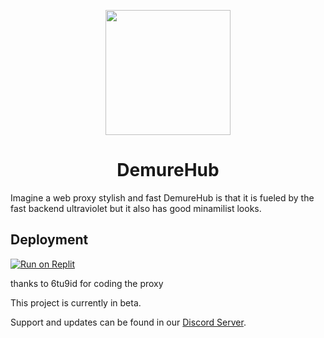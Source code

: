 <p align="center"><img src="(https://cdn.discordapp.com/attachments/1169385582267486289/1169468255111495760/loglo.png?ex=6555832f&is=65430e2f&hm=45ca5b2e24afd3feaa6c6573602a7f27645204268f48a825407ace844d083be7&)" height="200"></p>

<h1 align="center">DemureHub</h1>

Imagine a web proxy stylish and fast DemureHub is that it is fueled by the fast backend ultraviolet but it also has good minamilist looks.

## Deployment

[![Run on Replit](https://binbashbanana.github.io/deploy-buttons/buttons/remade/replit.svg)]([https://github.com/titaniumnetwork-dev/Ultraviolet-App/wiki/Run-on-Replit](https://github.com/WaveDemure/demureHub))

thanks to 6tu9id for coding the proxy

This project is currently in beta.

Support and updates can be found in our [Discord Server](https://discord.gg/kjJY8t4RcZ).
